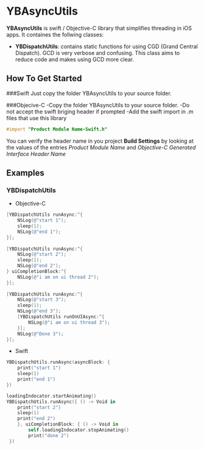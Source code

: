 YBAsyncUtils
===================

**YBAsyncUtils** is swift / Objective-C library that simplifies threading in iOS apps. It containes the follwing classes:

- **YBDispatchUtils**: contains static functions for using CGD (Grand Central Dispatch). GCD is very verbose and confusing. This class aims to reduce code and makes using GCD more clear.

## How To Get Started
###Swift
Just copy the folder YBAsyncUtils to your source folder.

###Objecive-C
-Copy the folder YBAsyncUtils to your source folder.
-Do not accept the swift briging header if prompted
-Add the swift import in .m files that use this library 
```objective-c
#import "Product Module Name-Swift.h"
```
You can verify the header name in you project **Build Settings** by looking at the values of the entries   *Product Module Name* and *Objective-C Generated Interface Header Name*

## Examples
### YBDispatchUtils

- Objective-C

```objective-c
[YBDispatchUtils runAsync:^{
	NSLog(@"start 1");
	sleep(1);
	NSLog(@"end 1");
}];
    
[YBDispatchUtils runAsync:^{
	NSLog(@"start 2");
	sleep(1);
	NSLog(@"end 2");
} uiCompletionBlock:^{
	NSLog(@"i am on ui thread 2");
}];
    
[YBDispatchUtils runAsync:^{
	NSLog(@"start 3");
	sleep(1);
	NSLog(@"end 3");
	[YBDispatchUtils runOnUIAsync:^{
		NSLog(@"i am on ui thread 3");
	}];
	NSLog(@"Done 3");
}];
```
- Swift

```swift
YBDispatchUtils.runAsync(asyncBlock: {
	print("start 1")
	sleep(1)
	print("end 1")
})

loadingIndocator.startAnimating()
YBDispatchUtils.runAsync({ () -> Void in
	print("start 2")
	sleep(1)
	print("end 2")
	}, uiCompletionBlock: { () -> Void in
		self.loadingIndocator.stopAnimating()
		print("done 2")
 })
```
